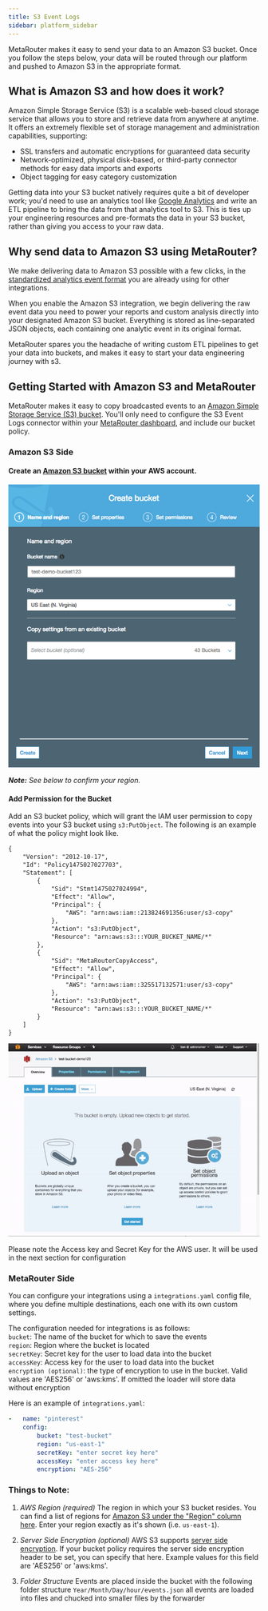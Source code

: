 ```yaml
---
title: S3 Event Logs
sidebar: platform_sidebar
---
```


MetaRouter makes it easy to send your data to an Amazon S3 bucket. Once you follow the steps below, your data will be routed through our platform and pushed to Amazon S3 in the appropriate format.

## What is Amazon S3 and how does it work?

Amazon Simple Storage Service (S3) is a scalable web-based cloud storage service that allows you to store and retrieve data from anywhere at anytime. It offers an extremely flexible set of storage management and administration capabilities, supporting:

* SSL transfers and automatic encryptions for guaranteed data security
* Network-optimized, physical disk-based, or third-party connector methods for easy data imports and exports
* Object tagging for easy category customization

Getting data into your S3 bucket natively requires quite a bit of developer work; you'd need to use an analytics tool like [Google Analytics](google-analytics.md) and write an ETL pipeline to bring the data from that analytics tool to S3. This is ties up your engineering resources and pre-formats the data in your S3 bucket, rather than giving you access to your raw data.

## Why send data to Amazon S3 using MetaRouter?

We make delivering data to Amazon S3 possible with a few clicks, in the [standardized analytics event format](https://docs.metarouter.io/v2/clickstream/sources/overview.html) you are already using for other integrations. 

When you enable the Amazon S3 integration, we begin delivering the raw event data you need to power your reports and custom analysis directly into your designated Amazon S3 bucket. Everything is stored as line-separated JSON objects, each containing one analytic event in its original format.

MetaRouter spares you the headache of writing custom ETL pipelines to get your data into buckets, and makes it easy to start your data engineering journey with s3.

## Getting Started with Amazon S3 and MetaRouter

MetaRouter makes it easy to copy broadcasted events to an [Amazon Simple Storage Service (S3) bucket](https://aws.amazon.com/s3/).  You'll only need to configure the S3 Event Logs connector within your [MetaRouter dashboard](https://app.metarouter.io/), and include our bucket policy.

### Amazon S3 Side

#### Create an [Amazon S3 bucket](https://aws.amazon.com/s3/) within your AWS account.

![s3-event-logs1](../../../../images/s3-event-logs1.png)

***Note:** See below to confirm your region.*


#### Add Permission for the Bucket 

Add an S3 bucket policy, which will grant the IAM user permission to copy events into your S3 bucket using `s3:PutObject`.  The following is an example of what the policy might look like.

```
{
    "Version": "2012-10-17",
    "Id": "Policy1475027027703",
    "Statement": [
        {
            "Sid": "Stmt1475027024994",
            "Effect": "Allow",
            "Principal": {
                "AWS": "arn:aws:iam::213824691356:user/s3-copy"
            },
            "Action": "s3:PutObject",
            "Resource": "arn:aws:s3:::YOUR_BUCKET_NAME/*"
        },
        {
            "Sid": "MetaRouterCopyAccess",
            "Effect": "Allow",
            "Principal": {
                "AWS": "arn:aws:iam::325517132571:user/s3-copy"
            },
            "Action": "s3:PutObject",
            "Resource": "arn:aws:s3:::YOUR_BUCKET_NAME/*"
        }
    ]
}

```
![s3-event-logs1](../../../../images/s3-event-logs2.gif)

Please note the Access key and Secret Key for the AWS user.  It will be used in the next section for configuration 


### MetaRouter Side

You can configure your integrations using a `integrations.yaml` config file, where you define multiple destinations, each one with its own custom settings.

The configuration needed for integrations is as follows: <br /> 
`bucket`:  The name of the bucket for which to save the events <br />
`region`:  Region where the bucket is located <br />
`secretKey`: Secret key for the user to load data into the bucket <br />
`accessKey`: Access key for the user to load data into the bucket <br />
`encryption (optional)`: the type of encryption to use in the bucket.  Valid values are 'AES256' or 'aws:kms'. If omitted the loader will store data without encryption

Here is an example of `integrations.yaml`: 

```yaml
- 	name: "pinterest"
    config:
        bucket: "test-bucket"
        region: "us-east-1"
        secretKey: "enter secret key here"
        accessKey: "enter access key here"
        encryption: "AES-256"
```

### Things to Note:

1. *AWS Region (required)*
The region in which your S3 bucket resides. You can find a list of regions for [Amazon S3 under the "Region" column here](http://docs.aws.amazon.com/general/latest/gr/rande.html#s3_region). Enter your region exactly as it's shown (i.e. `us-east-1`).

2. *Server Side Encryption (optional)*
AWS S3 supports [server side encryption](http://docs.aws.amazon.com/AmazonS3/latest/dev/UsingServerSideEncryption.html). If your bucket policy requires the server side encryption header to be set, you can specify that here. Example values for this field are 'AES256' or 'aws:kms'.

3. *Folder Structure*
Events are placed inside the bucket with the following folder structure `Year/Month/Day/hour/events.json` all events are loaded into files and chucked into smaller files by the forwarder 
